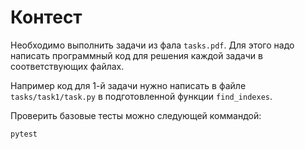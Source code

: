 # Контест

Необходимо выполнить задачи из фала `tasks.pdf`.
Для этого надо написать программный код для решения
каждой задачи в соответствующих файлах.

Например код для 1-й задачи нужно написать 
в файле `tasks/task1/task.py` в подготовленной 
функции `find_indexes`.

Проверить базовые тесты можно следующей коммандой:
``` bash
pytest
```
